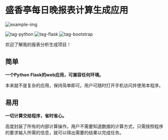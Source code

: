 # 盛香亭每日晚报表计算生成应用

![example-img](https://s1.ax1x.com/2020/08/21/dJL2y6.png)

![tag-python](https://img.shields.io/badge/Python3.x-green?style=flat-square&logo=python) 
![tag-flask](https://img.shields.io/badge/Flask-important?style=flat-square&logo=flask)
![tag-bootstrap](https://img.shields.io/badge/Bootstrap-blue?style=flat-square&logo=bootstrap)

欢迎了解我的报表分析生成项目！

## 简单

**一个Python Flask的web应用，可兼容任何环境。**

本来就不是复杂的应用，保持简单即可。用户可随时打开手机访问并使用本程序。

## 易用

**一切计算交给程序，省时省心。**

高度封装了所有的内部计算操作。用户不需要知道数据的计算方式，只需按照程序的要求输入所需的信息，就可以得出需要的结果以完成任务。
